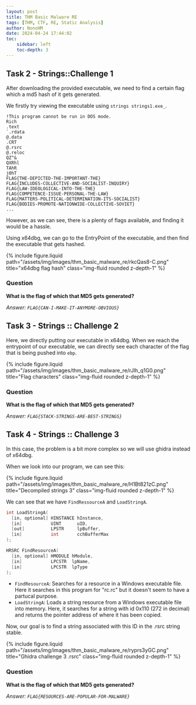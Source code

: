 ```yaml
---
layout: post
title: THM Basic Malware RE
tags: [THM, CTF, RE, Static Analysis]
author: NonoHM
date: 2024-04-24 17:44:02
toc:
    sidebar: left
    toc-depth: 3
---
```


## Task 2 - Strings::Challenge 1

After downloading the provided executable, we need to find a certain flag which a md5 hash of it gets generated.

We firstly try viewing the executable using `strings strings1.exe_`.

``` raw
!This program cannot be run in DOS mode.
Rich
.text
`.rdata
@.data
.CRT
@.rsrc
@.reloc
QZ^&
QXRhl
TAhR
j0hT
FLAG{THE-DEPICTED-THE-IMPORTANT-THE}
FLAG{INCLUDES-COLLECTIVE-AND-SOCIALIST-INQUIRY}
FLAG{LAW-IDEOLOGICAL-INTO-THE-THE}
FLAG{COMPETENCE-ISSUE-PERSONAL-THE-LAW}
FLAG{MATTERS-POLITICAL-DETERMINATION-ITS-SOCIALIST}
FLAG{BODIES-PROMOTE-NATIONWIDE-COLLECTIVE-SOVIET}
...
```

However, as we can see, there is a plenty of flags available, and finding it would be a hassle.

Using x64dbg, we can go to the EntryPoint of the executable, and then find the executable that gets  hashed.

{% include figure.liquid path="/assets/img/images/thm_basic_malware_re/rkcQas8-C.png" title="x64dbg flag hash" class="img-fluid rounded z-depth-1" %}

### Question

**What is the flag of which that MD5 gets generated?**

*Answer: `FLAG{CAN-I-MAKE-IT-ANYMORE-OBVIOUS}`*

## Task 3 - Strings :: Challenge 2

Here, we directly putting our executable in x64dbg.
When we reach the entrypoint of our executable, we can directly see each character of the flag that is being pushed into `ebp`.

{% include figure.liquid path="/assets/img/images/thm_basic_malware_re/rJlh_q1G0.png" title="Flag characters" class="img-fluid rounded z-depth-1" %}

### Question

**What is the flag of which that MD5 gets generated?**

*Answer: `FLAG{STACK-STRINGS-ARE-BEST-STRINGS}`*

## Task 4 - Strings :: Challenge 3

In this case, the problem is a bit more complex so we will use ghidra instead of x64dbg.

When we look into our program, we can see this:

{% include figure.liquid path="/assets/img/images/thm_basic_malware_re/H1Bt821zC.png" title="Decompiled strings 3" class="img-fluid rounded z-depth-1" %}

We can see that we have `FindRessourceA` and `LoadStringA`.  

``` cpp
int LoadStringA(
  [in, optional] HINSTANCE hInstance,
  [in]           UINT      uID,
  [out]          LPSTR     lpBuffer,
  [in]           int       cchBufferMax
);

HRSRC FindResourceA(
  [in, optional] HMODULE hModule,
  [in]           LPCSTR  lpName,
  [in]           LPCSTR  lpType
);
```

- `FindResourceA`: Searches for a resource in a Windows executable file. Here it searches in this program for "rc.rc" but it doesn't seem to have a partucal purpose.
- `LoadStringA`: Loads a string resource from a Windows executable file into memory. Here, it searches for a string with id 0x110 (272 in decimal) and returns the pointer address of where it has been copied.

Now, our goal is to find a string associated with this ID in the .rsrc string stable.

{% include figure.liquid path="/assets/img/images/thm_basic_malware_re/ryprs3yGC.png" title="Ghidra challenge 3 .rsrc" class="img-fluid rounded z-depth-1" %}

### Question

**What is the flag of which that MD5 gets generated?**

*Answer: `FLAG{RESOURCES-ARE-POPULAR-FOR-MALWARE}`*
